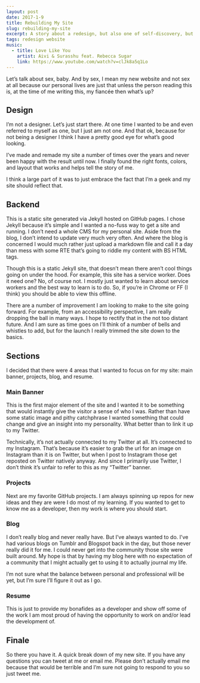 ```yaml
---
layout: post
date: 2017-1-9
title: Rebuilding My Site
slug: rebuilding-my-site
excerpt: A story about a redesign, but also one of self-discovery, but mostly (entirely) the first thing
tags: redesign website
music:
  - title: Love Like You
    artist: Aivi & Surasshu feat. Rebecca Sugar
    link: https://www.youtube.com/watch?v=clJk8a5q1Lo
---
```


Let’s talk about sex, baby. And by sex, I mean my new website and not sex at all because our personal lives are just that unless the person reading this is, at the time of me writing this, my fiancée then what’s up?

## Design
I’m not a designer. Let’s just start there. At one time I wanted to be and even referred to myself as one, but I just am not one. And that ok, because for not being a designer I think I have a pretty good eye for what’s good looking.

I’ve made and remade my site a number of times over the years and never been happy with the result until now. I finally found the right fonts, colors, and layout that works and helps tell the story of me.

I think a large part of it was to just embrace the fact that I’m a geek and my site should reflect that.

## Backend
This is a static site generated via Jekyll hosted on GitHub pages. I chose Jekyll because it’s simple and I wanted a no-fuss way to get a site and running. I don’t need a whole CMS for my personal site. Aside from the blog, I don’t intend to update very much very often. And where the blog is concerned I would much rather just upload a markdown file and call it a day than mess with some RTE that’s going to riddle my content with BS HTML tags.

Though this is a static Jekyll site, that doesn’t mean there aren’t cool things going on under the hood. For example, this site has a service worker. Does it need one? No, of course not. I mostly just wanted to learn about service workers and the best way to learn is to do. So, if you’re in Chrome or FF (I think) you should be able to view this offline.

There are a number of improvement I am looking to make to the site going forward. For example, from an accessibility perspective, I am really dropping the ball in many ways. I hope to rectify that in the not too distant future. And I am sure as time goes on I’ll think of a number of bells and whistles to add, but for the launch I really trimmed the site down to the basics.

## Sections
I decided that there were 4 areas that I wanted to focus on for my site: main banner, projects, blog, and resume.

### Main Banner
This is the first major element of the site and I wanted it to be something that would instantly give the visitor a sense of who I was. Rather than have some static image and pithy catchphrase I wanted something that could change and give an insight into my personality. What better than to link it up to my Twitter.

Technically, it’s not actually connected to my Twitter at all. It’s connected to my Instagram. That’s because it’s easier to grab the url for an image on Instagram than it is on Twitter, but when I post to Instagram those get reposted on Twitter natively anyway. And since I primarily use Twitter, I don’t think it’s unfair to refer to this as my “Twitter” banner.

### Projects
Next are my favorite GitHub projects. I am always spinning up repos for new ideas and they are were I do most of my learning. If you wanted to get to know me as a developer, then my work is where you should start.

### Blog
I don’t really blog and never really have. But I’ve always wanted to do. I’ve had various blogs on Tumblr and Blogspot back in the day, but those never really did it for me. I could never get into the community those site were built around. My hope is that by having my blog here with no expectation of a community that I might actually get to using it to actually journal my life.

I’m not sure what the balance between personal and professional will be yet, but I’m sure I’ll figure it out as I go.

### Resume
This is just to provide my bonafides as a developer and show off some of the work I am most proud of having the opportunity to work on and/or lead the development of.

## Finale
So there you have it. A quick break down of my new site. If you have any questions you can tweet at me or email me. Please don’t actually email me because that would be terrible and I’m sure not going to respond to you so just tweet me.
